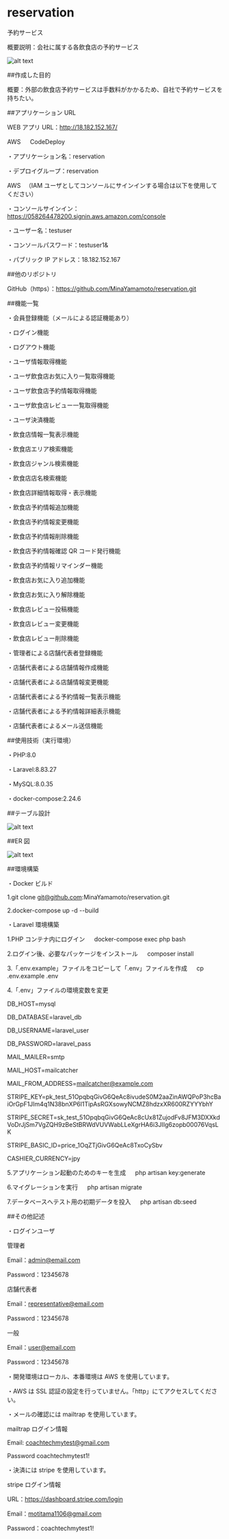 # reservation

予約サービス

概要説明：会社に属する各飲食店の予約サービス

![alt text](image.png)

##作成した目的

概要：外部の飲食店予約サービスは手数料がかかるため、自社で予約サービスを持ちたい。

##アプリケーション URL

WEB アプリ URL：http://18.182.152.167/

AWS 　 CodeDeploy

・アプリケーション名：reservation

・デプロイグループ：reservation

AWS 　（IAM ユーザとしてコンソールにサインインする場合は以下を使用してください）

・コンソールサインイン：https://058264478200.signin.aws.amazon.com/console

・ユーザー名：testuser

・コンソールパスワード：testuser1&

・パブリック IP アドレス：18.182.152.167

##他のリポジトリ

GitHub（https）：https://github.com/MinaYamamoto/reservation.git

##機能一覧

・会員登録機能（メールによる認証機能あり）

・ログイン機能

・ログアウト機能

・ユーザ情報取得機能

・ユーザ飲食店お気に入り一覧取得機能

・ユーザ飲食店予約情報取得機能

・ユーザ飲食店レビュー一覧取得機能

・ユーザ決済機能

・飲食店情報一覧表示機能

・飲食店エリア検索機能

・飲食店ジャンル検索機能

・飲食店店名検索機能

・飲食店詳細情報取得・表示機能

・飲食店予約情報追加機能

・飲食店予約情報変更機能

・飲食店予約情報削除機能

・飲食店予約情報確認 QR コード発行機能

・飲食店予約情報リマインダー機能

・飲食店お気に入り追加機能

・飲食店お気に入り解除機能

・飲食店レビュー投稿機能

・飲食店レビュー変更機能

・飲食店レビュー削除機能

・管理者による店舗代表者登録機能

・店舗代表者による店舗情報作成機能

・店舗代表者による店舗情報変更機能

・店舗代表者による予約情報一覧表示機能

・店舗代表者による予約情報詳細表示機能

・店舗代表者によるメール送信機能

##使用技術（実行環境）

・PHP:8.0

・Laravel:8.83.27

・MySQL:8.0.35

・docker-compose:2.24.6

##テーブル設計

![alt text](image-2.png)

##ER 図

![alt text](image-1.png)

##環境構築

・Docker ビルド

1.git clone git@github.com:MinaYamamoto/reservation.git

2.docker-compose up -d --build

・Laravel 環境構築

1.PHP コンテナ内にログイン
　 docker-compose exec php bash

2.ログイン後、必要なパッケージをインストール
　 composer install

3.「.env.example」ファイルをコピーして「.env」ファイルを作成
　 cp .env.example .env

4.「.env」ファイルの環境変数を変更

DB_HOST=mysql

DB_DATABASE=laravel_db

DB_USERNAME=laravel_user

DB_PASSWORD=laravel_pass

MAIL_MAILER=smtp

MAIL_HOST=mailcatcher

MAIL_FROM_ADDRESS=mailcatcher@example.com

STRIPE_KEY=pk_test_51OpqbqGivG6QeAc8ivudeS0M2aaZinAWQPoP3hcBaiOrGpF1JIm4q1N38bnXP6l1TipAsRGXsowyNCMZ8hdzxXR600RZYYYbhY

STRIPE_SECRET=sk_test_51OpqbqGivG6QeAc8cUx81ZujodFv8JFM3DXXkdVoDrJjSm7VgZQH9zBeStBRWdVUVWabLLeXgrHA6i3JIIg6zopb00076VqsLK

STRIPE_BASIC_ID=price_1OqZTjGivG6QeAc8TxoCySbv

CASHIER_CURRENCY=jpy

5.アプリケーション起動のためのキーを生成
　 php artisan key:generate

6.マイグレーションを実行
　 php artisan migrate

7.データベースへテスト用の初期データを投入
　 php artisan db:seed

##その他記述

・ログインユーザ

管理者

Email：admin@email.com

Password：12345678

店舗代表者

Email：representative@email.com

Password：12345678

一般

Email：user@email.com

Password：12345678

・開発環境はローカル、本番環境は AWS を使用しています。

・AWS は SSL 認証の設定を行っていません。「http」にてアクセスしてください。

・メールの確認には mailtrap を使用しています。

mailtrap ログイン情報

Email: coachtechmytest@gmail.com

Password coachtechmytest1!

・決済には stripe を使用しています。

stripe ログイン情報

URL：https://dashboard.stripe.com/login

Email：motitama1106@gmail.com

Password：coachtechmytest1!
